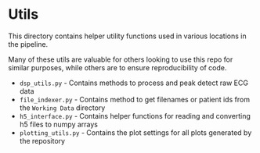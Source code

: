 # Utils

This directory contains helper utility functions used in various locations in the pipeline. 

Many of these utils are valuable for others looking to use this repo for similar purposes, while others are to ensure
reproducibility of code.

 - `dsp_utils.py` - Contains methods to process and peak detect raw ECG data 
 - `file_indexer.py` - Contains method to get filenames or patient ids from the `Working Data` directory
 - `h5_interface.py` - Contains helper functions for reading and converting h5 files to numpy arrays
 - `plotting_utils.py` - Contains the plot settings for all plots generated by the repository
 
 
  


